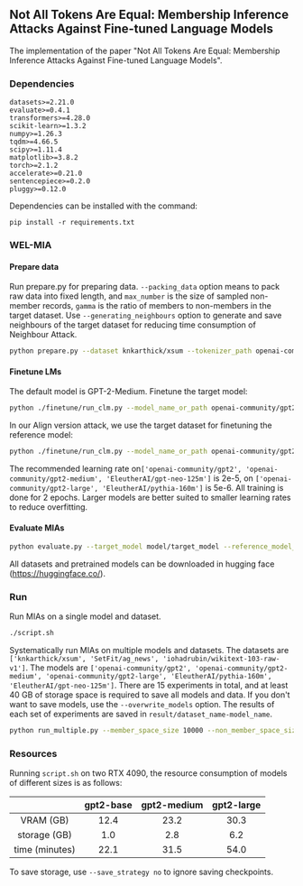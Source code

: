 ## Not All Tokens Are Equal: Membership Inference Attacks Against Fine-tuned Language Models

The implementation of the paper "Not All Tokens Are Equal: Membership Inference Attacks Against Fine-tuned Language Models".

### Dependencies

```
datasets>=2.21.0
evaluate>=0.4.1
transformers>=4.28.0
scikit-learn>=1.3.2
numpy>=1.26.3
tqdm>=4.66.5
scipy>=1.11.4
matplotlib>=3.8.2
torch>=2.1.2
accelerate>=0.21.0
sentencepiece>=0.2.0
pluggy>=0.12.0
```

Dependencies can be installed with the command:

```
pip install -r requirements.txt
```

### WEL-MIA

#### Prepare data

Run prepare.py for preparing data. `--packing_data` option means to pack raw data into fixed length, and `max_number` is the size of sampled non-member records, `gamma` is the ratio of members to non-members in the target dataset. Use `--generating_neighbours` option to generate and save neighbours of the target dataset for reducing time consumption of Neighbour Attack.

```sh
python prepare.py --dataset knkarthick/xsum --tokenizer_path openai-community/gpt2-medium --paraphrase_model Vamsi/T5_Paraphrase_Paws --max_length 128 --member_space_size 10000 --non_member_space_size 10000 --max_number 1000 --gamma 1 --save_packed_data data/packed_data --packing_data --generating_neighbours
```

#### Finetune LMs

The default model is GPT-2-Medium. Finetune the target model:

```sh
python ./finetune/run_clm.py --model_name_or_path openai-community/gpt2-medium --train_file data/packed_data/member.json --validation_file data/packed_data/validation.json --save_strategy no --num_train_epochs 2 --per_device_train_batch_size 2 --per_device_eval_batch_size 2 --do_train --do_eval --output_dir model/target_model --overwrite_output_dir --learning_rate 2e-5
```

In our Align version attack, we use the  target dataset for finetuning the reference model:

```sh
python ./finetune/run_clm.py --model_name_or_path openai-community/gpt2-medium --train_file data/evaluated_data/text.json --validation_file data/packed_data/validation.json --save_strategy no --num_train_epochs 2 --per_device_train_batch_size 2 --per_device_eval_batch_size 2 --do_train --do_eval --output_dir model/reference_model_align --overwrite_output_dir --learning_rate 2e-5
```
The recommended learning rate on`['openai-community/gpt2', 'openai-community/gpt2-medium', 'EleutherAI/gpt-neo-125m']` is 2e-5, on `['openai-community/gpt2-large', 'EleutherAI/pythia-160m']` is 5e-6.  All training is done for 2 epochs. Larger models are better suited to smaller learning rates to reduce overfitting.

#### Evaluate MIAs

```sh
python evaluate.py --target_model model/target_model --reference_model_base openai-community/gpt2-medium --reference_model_align model/reference_model_align --paraphrase_model Vamsi/T5_Paraphrase_Paws --overwrite_result 
```

All datasets and pretrained models can be downloaded in hugging face (https://huggingface.co/).

### Run
Run MIAs on a single model and dataset.
```sh
./script.sh
```

Systematically run MIAs on multiple models and datasets. The datasets are `['knkarthick/xsum', 'SetFit/ag_news', 'iohadrubin/wikitext-103-raw-v1']`. The models are `['openai-community/gpt2', 'openai-community/gpt2-medium', 'openai-community/gpt2-large', 'EleutherAI/pythia-160m', 'EleutherAI/gpt-neo-125m']`. There are 15 experiments in total, and at least 40 GB of storage space is required to save all models and data. If you don't want to save models, use the `--overwrite_models` option. The results of each set of experiments are saved in `result/dataset_name-model_name`.

```sh
python run_multiple.py --member_space_size 10000 --non_member_space_size 10000 --max_number 1000 
```

### Resources

Running `script.sh` on two RTX 4090, the resource consumption of models of different sizes is as follows:

|                | gpt2-base | gpt2-medium | gpt2-large |
| :------------: | :-------: | :---------: | :--------: |
|   VRAM (GB)    |   12.4    |    23.2     |    30.3    |
|  storage (GB)  |    1.0    |     2.8     |    6.2     |
| time (minutes) |   22.1    |    31.5     |    54.0    |

To save storage, use `--save_strategy no` to ignore saving checkpoints.

